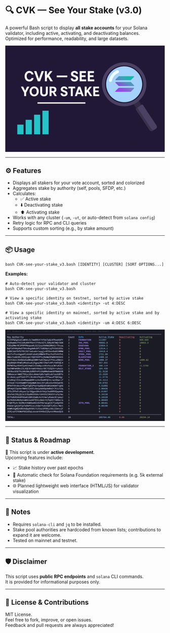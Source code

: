 # 🔍 CVK — See Your Stake (v3.0)

A powerful Bash script to display **all stake accounts** for your Solana validator, including active, activating, and deactivating balances.  
Optimized for performance, readability, and large datasets.

![Banner](cvk-see-your-stake-banner.png)

---

## ⚙️ Features

- Displays all stakers for your vote account, sorted and colorized
- Aggregates stake by authority (self, pools, SFDP, etc.)
- Calculates:
  - ✅ Active stake
  - ⬇️ Deactivating stake
  - ⬆️ Activating stake
- Works with any cluster (```-um```, ```-ut```, or auto-detect from ```solana config```)
- Retry logic for RPC and CLI queries
- Supports custom sorting (e.g., by stake amount)

---

## 📦 Usage

```
bash CVK-see-your-stake_v3.bash [IDENTITY] [CLUSTER] [SORT OPTIONS...]
```

**Examples:**

```
# Auto-detect your validator and cluster  
bash CVK-see-your-stake_v3.bash
```

```
# View a specific identity on testnet, sorted by active stake  
bash CVK-see-your-stake_v3.bash <identity> -ut 4:DESC
```

```
# View a specific identity on mainnet, sorted by active stake and by activating stake   
bash CVK-see-your-stake_v3.bash <identity> -um 4:DESC 6:DESC
```

![CVK — See Your Stake v.3.0 Usage Example](CVK-see-your-stake-v3-example.png)  

---

## 📌 Status & Roadmap

🧪 This script is under **active development**.  
Upcoming features include:

- 📈 Stake history over past epochs  
- 🧮 Automatic check for Solana Foundation requirements (e.g. 5k external stake)  
- 🌐 Planned lightweight web interface (HTML/JS) for validator visualization

---

## 🧾 Notes

- Requires ```solana-cli``` and ```jq``` to be installed.
- Stake pool authorities are hardcoded from known lists; contributions to expand it are welcome.
- Tested on mainnet and testnet.

---

## 🛡️ Disclaimer

This script uses **public RPC endpoints** and ```solana``` CLI commands.  
It is provided for informational purposes only.  

---

## 🤝 License & Contributions

MIT License.  
Feel free to fork, improve, or open issues.  
Feedback and pull requests are always appreciated!
